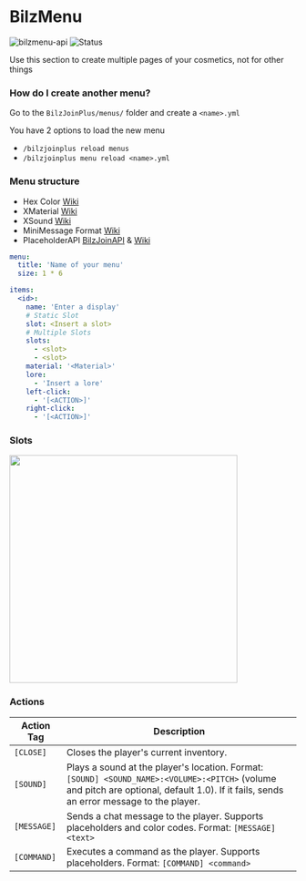 # BilzMenu
![bilzmenu-api](https://img.shields.io/badge/bilzmenu-0.2.2-blue) ![Status](https://img.shields.io/badge/status-beta-yellow)

<warning>
Use this section to create multiple pages of your cosmetics, not for other things
</warning>

### How do I create another menu?
Go to the `BilzJoinPlus/menus/` folder and create a `<name>.yml`

You have 2 options to load the new menu
- `/bilzjoinplus reload menus`
- `/bilzjoinplus menu reload <name>.yml`

### Menu structure
- Hex Color [Wiki](https://www.birdflop.com/resources/rgb/)
- XMaterial [Wiki](https://github.com/CryptoMorin/XSeries/blob/master/core/src/main/java/com/cryptomorin/xseries/XMaterial.java)
- XSound [Wiki](https://github.com/CryptoMorin/XSeries/blob/master/core/src/main/java/com/cryptomorin/xseries/XSound.java)
- MiniMessage Format [Wiki](https://docs.advntr.dev/minimessage/format)
- PlaceholderAPI [BilzJoinAPI](https://docs.bilzox.es/bilzjoinplus-placeholders.html) & [Wiki](https://wiki.placeholderapi.com/users/placeholder-list/)
```YAML
menu:
  title: 'Name of your menu'
  size: 1 * 6

items:
  <id>:
    name: 'Enter a display'
    # Static Slot
    slot: <Insert a slot>
    # Multiple Slots
    slots:
      - <slot>
      - <slot>
    material: '<Material>'
    lore:
      - 'Insert a lore'
    left-click:
      - '[<ACTION>]'
    right-click:
      - '[<ACTION>]'
```

### Slots
<img src="SlotsInventory.png" alt="" width="400" height="400" />

### Actions
| Action Tag       | Description                                                                                                                                                                              |
|------------------|------------------------------------------------------------------------------------------------------------------------------------------------------------------------------------------|
| `[CLOSE]`        | Closes the player's current inventory.                                                                                                                                                   |
| `[SOUND]`        | Plays a sound at the player's location. Format: `[SOUND] <SOUND_NAME>:<VOLUME>:<PITCH>` (volume and pitch are optional, default 1.0). If it fails, sends an error message to the player. |
| `[MESSAGE]`      | Sends a chat message to the player. Supports placeholders and color codes. Format: `[MESSAGE] <text>`                                                                                    |
| `[COMMAND]`      | Executes a command as the player. Supports placeholders. Format: `[COMMAND] <command>`                                                                                                   |